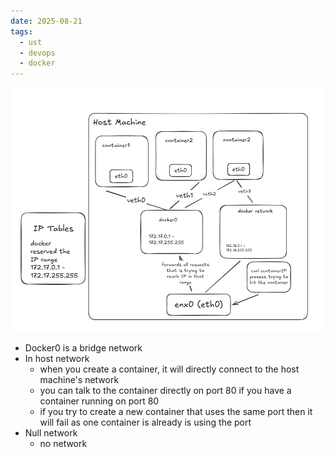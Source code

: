 ```yaml
---
date: 2025-08-21
tags:
  - ust
  - devops
  - docker
---
```


![docker-network-flow-diagram](docker-networking-flow.png)

- Docker0 is a bridge network 
- In host network
  - when you create a container, it will directly connect to the host machine's network 
  - you can talk to the container directly on port 80 if you have a container running on port 80
  - if you try to create a new container that uses the same port then it will fail as one container is already is using the port
- Null network
  - no network 


